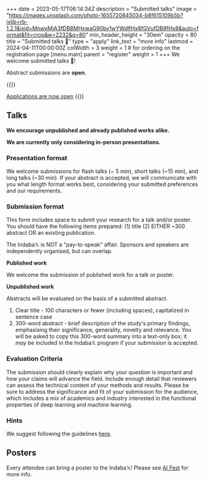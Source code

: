 +++
date = 2023-05-17T06:14:34Z
description = "Submitted talks"
image = "https://images.unsplash.com/photo-1655720845034-b8f615109b5b?ixlib=rb-1.2.1&ixid=MnwxMjA3fDB8MHxwaG90by1wYWdlfHx8fGVufDB8fHx8&auto=format&fit=crop&w=2232&q=80"
min_header_height = "30em"
opacity = 80
title = "Submitted talks 🎤"
type = "apply"
link_text = "more info"
lastmod = 2024-04-11T00:00:00Z
colWidth = 3
weight = 1 # for ordering on the registration page
[menu.main]
parent = "register"
weight = 1
+++
We welcome submitted talks 🎤!

Abstract submissions are **open**.

<!--more-->

{{<rawhtml>}}
<!-- ADD "disabled" class if you want to disable the button -->
<a href="https://docs.google.com/forms/d/e/1FAIpQLSd0UQs5xMz8jlzR_m5_7c-32hrPSOO-Zruulu5ipTOEF_5APQ/viewform?usp=sharing" class="disabled btn btn-warning btn-lg text-white col-4 offset-4 col-xs-10 offset-xs-1" target="_blank" title="apply now">Applications are now open</a>
{{</rawhtml>}}

## Talks

**We encourage unpublished and already published works alike.**

**We are currently only considering in-person presentations.**

### Presentation format

We welcome submissions for flash talks (\~ 5 min), short talks (\~15 min), and long talks (\~30 min). If your abstract is accepted, we will communicate with you what length format works best, considering your submitted preferences and our requirements.

### Submission format

This form includes space to submit your research for a talk and/or poster.
You should have the following items prepared:
(1) title
(2) EITHER ~300 abstract OR an existing publication.

The Indaba𝕏 is NOT a "pay-to-speak" affair. Sponsors and speakers are independently organised, but can overlap.

**Published work**

We welcome the submission of published work for a talk or poster.

**Unpublished work**

Abstracts will be evaluated on the basis of a submitted abstract.

1. Clear title - 100 characters or fewer (including spaces), capitalized in sentence case
2. 300-word abstract - brief description of the study's primary findings, emphasising their significance, generality, novelty and relevance. You will be asked to copy this 300-word summary into a text-only box; it *may* be included in the Indaba𝕏 program if your submission is accepted.

### Evaluation Criteria

The submission should clearly explain why your question is important and how your claims will advance the field. Include enough detail that reviewers can assess the technical content of your methods and results. Please be sure to address the significance and fit of your submission for the audience, which includes a mix of academics and industry interested in the functional properties of deep learning and machine learning.

### Hints

We suggest following the guidelines [here](https://theprofessorisin.com/2011/07/05/dr-karens-foolproof-grant-template/" "Dr. Karen’s Foolproof Grant Template").

## Posters

Every attendee can bring a poster to the Indaba𝕏! Please see [AI Fest](/register/ai-fest) for more info.
